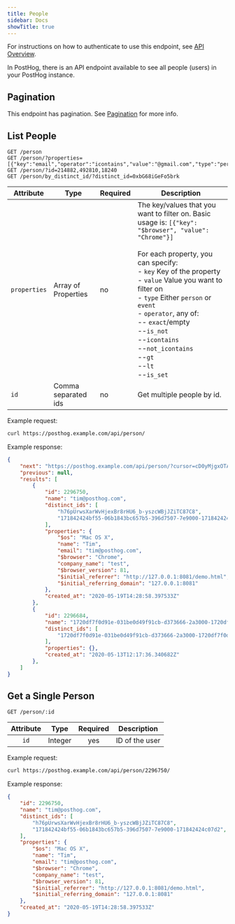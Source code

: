 ```yaml
---
title: People
sidebar: Docs
showTitle: true
---
```


<span class='note-block'>For instructions on how to authenticate to use this endpoint, see [API Overview](/docs/api/overview).</span><br />

In PostHog, there is an API endpoint available to see all people (users) in your PostHog instance.

## Pagination

This endpoint has pagination. See [Pagination](/docs/api/overview#pagination) for more info.

## List People

```shell
GET /person
GET /person/?properties=[{"key":"email","operator":"icontains","value":"@gmail.com","type":"person"}]
GET /person/?id=214882,492810,18240
GET /person/by_distinct_id/?distinct_id=0xbG68iGeFo5brk
```
<span class="table-borders">

| Attribute | Type | Required | Description |
| --- | --- | --- | --------------------------------------------------------------------------------------------------------------------------------------------------- |
| `properties` | Array of Properties | no | The key/values that you want to filter on. Basic usage is: `[{"key": "$browser", "value": "Chrome"}]`<br><br>For each property, you can specify:<br>- `key` Key of the property<br>- `value` Value you want to filter on<br>- `type` Either `person` or `event`<br>- `operator`, any of: <br>-- `exact`/empty<br>--`is_not`<br>--`icontains`<br>--`not_icontains`<br>--`gt`<br>--`lt`<br>--`is_set` |
| `id` | Comma separated ids | no | Get multiple people by id.

</span>

Example request:

```bash
curl https://posthog.example.com/api/person/
```

Example response:

```json
{
    "next": "https://posthog.example.com/api/person/?cursor=cD0yMjgxOTA2",
    "previous": null,
    "results": [
        {
            "id": 2296750,
            "name": "tim@posthog.com",
            "distinct_ids": [
                "h76pUrwsXarWvHjexBr8rHU6_b-yszcWBjJZiTC87C8",
                "171842424bf55-06b1843bc657b5-396d7507-7e9000-171842424c07d2",
            ],
            "properties": {
                "$os": "Mac OS X",
                "name": "Tim",
                "email": "tim@posthog.com",
                "$browser": "Chrome",
                "company_name": "test",
                "$browser_version": 81,
                "$initial_referrer": "http://127.0.0.1:8081/demo.html",
                "$initial_referring_domain": "127.0.0.1:8081"
            },
            "created_at": "2020-05-19T14:28:58.397533Z"
        },
        {
            "id": 2296684,
            "name": "1720df7f0d91e-031be0d49f91cb-d373666-2a3000-1720df7f0da30b",
            "distinct_ids": [
                "1720df7f0d91e-031be0d49f91cb-d373666-2a3000-1720df7f0da30b"
            ],
            "properties": {},
            "created_at": "2020-05-13T12:17:36.340682Z"
        },
    ]
}
```

## Get a Single Person

```shell
GET /person/:id
```

<span class="table-borders">

| Attribute | Type | Required | Description |
| :---: | :---: | :---: | :---:|
| `id` | Integer | yes | ID of the user |

</span>

Example request:

```bash
curl https://posthog.example.com/api/person/2296750/
```

Example response:

```json
{
    "id": 2296750,
    "name": "tim@posthog.com",
    "distinct_ids": [
        "h76pUrwsXarWvHjexBr8rHU6_b-yszcWBjJZiTC87C8",
        "171842424bf55-06b1843bc657b5-396d7507-7e9000-171842424c07d2",
    ],
    "properties": {
        "$os": "Mac OS X",
        "name": "Tim",
        "email": "tim@posthog.com",
        "$browser": "Chrome",
        "company_name": "test",
        "$browser_version": 81,
        "$initial_referrer": "http://127.0.0.1:8081/demo.html",
        "$initial_referring_domain": "127.0.0.1:8081"
    },
    "created_at": "2020-05-19T14:28:58.397533Z"
}
```